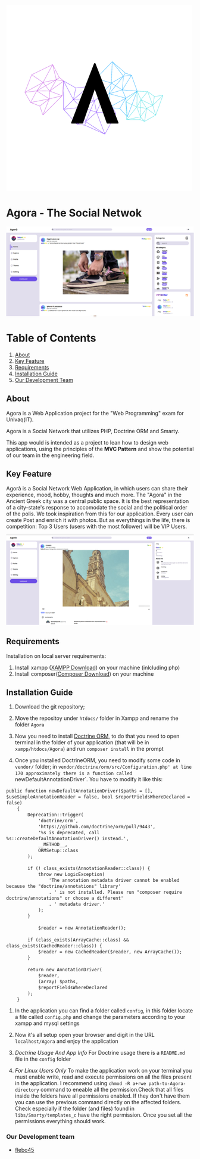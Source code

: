 ![Agora Logo](libs/Smarty/immagini/2.png)

# Agora - The Social Netwok

![Agora Homepage](libs/Smarty/immagini/AgoraHomepage.png)

# Table of Contents

1. [About](#about)
1. [Key Feature](#key-feature)
1. [Requirements](#requirements)
1. [Installation Guide](#installation-guide)
1. [Our Development Team](#our-development-team)

## About

Agora is a Web Application project for the "Web Programming" exam for Univaq(IT).

Agora is a Social Network that utilizes PHP, Doctrine ORM and Smarty.

This app would is intended as a project to lean how to design web applications, using the principles of the **MVC Pattern** and show the potential of our team in the engineering field.

## Key Feature

Agorà is a Social Network Web Application, in which users can share their experience, mood, hobby, thoughts and much more.
The "Agora" in the Ancient Greek city was a central public space. It is the best representation of a city-state's response to accomodate the social and the political order of the polis.
We took inspiration from this for our application.
Every user can create Post and enrich it with photos. But as everythings in the life, there is competition: Top 3 Users (users with the most follower) will be VIP Users.

![Agora Profilepage](libs/Smarty/immagini/AgoraProfile.png)

## Requirements

Installation on local server requirements:

1. Install xampp ([XAMPP Download](https://www.apachefriends.org/it/download.html)) on your machine (inlcluding php)
1. Install composer([Composer Download](https://getcomposer.org/download/)) on your machine

## Installation Guide

1. Download the git repository;
1. Move the repositoy under `htdocs/` folder in Xampp and rename the folder `Agora`

1. Now you need to install [Doctrine ORM](https://www.doctrine-project.org/), to do that you need to open terminal in the folder of your application (that will be in `xampp/htdocs/Agora`) and run `composer install` in the prompt

1. Once you installed DoctrineORM, you need to modify some code in `vendor/` folder; in `vendor/doctrine/orm/src/Configuration.php' at line 170 approximately there is a function called `newDefaultAnnotationDriver`. You have to modify it like this:

```Configuration.php
public function newDefaultAnnotationDriver($paths = [], $useSimpleAnnotationReader = false, bool $reportFieldsWhereDeclared = false)
    {
        Deprecation::trigger(
            'doctrine/orm',
            'https://github.com/doctrine/orm/pull/9443',
            '%s is deprecated, call %s::createDefaultAnnotationDriver() instead.',
            __METHOD__,
            ORMSetup::class
        );

        if (! class_exists(AnnotationReader::class)) {
            throw new LogicException(
                'The annotation metadata driver cannot be enabled because the "doctrine/annotations" library'
                . ' is not installed. Please run "composer require doctrine/annotations" or choose a different'
                . ' metadata driver.'
            );
        }

            $reader = new AnnotationReader();

        if (class_exists(ArrayCache::class) && class_exists(CachedReader::class)) {
            $reader = new CachedReader($reader, new ArrayCache());
        }

        return new AnnotationDriver(
            $reader,
            (array) $paths,
            $reportFieldsWhereDeclared
        );
    }
```

1. In the application you can find a folder called `config`, in this folder locate a file called `config.php` and change the parameters according to your xampp and mysql settings

1. Now it's all setup open your browser and digit in the URL `localhost/Agora` and enjoy the application

1. _Doctrine Usage And App Info_ For Doctrine usage there is a `README.md` file in the `config` folder

1. _For Linux Users Only_ To make the application work on your terminal you must enable write, read and execute permissions on all the files present in the application. I recommend using `chmod -R a+rwe path-to-Agora-directory` command to eneable all the permission.Check that all files inside the folders have all permissions enabled. If they don't have them you can use the previous command directly on the affected folders. Check especially if the folder (and files) found in `libs/Smarty/templates_c` have the right permission. Once you set all the permissions everything should work.

### Our Development team

- [flebo45](https://github.com/flebo45)

